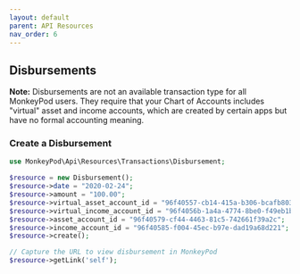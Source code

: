 ```yaml
---
layout: default
parent: API Resources
nav_order: 6
---
```


## Disbursements

**Note:** Disbursements are not an available transaction type for all MonkeyPod users. 
They require that your Chart of Accounts includes "virtual" asset and income accounts, 
which are created by certain apps but have no formal accounting meaning.

### Create a Disbursement

```php 
use MonkeyPod\Api\Resources\Transactions\Disbursement;

$resource = new Disbursement();
$resource->date = "2020-02-24";
$resource->amount = "100.00";
$resource->virtual_asset_account_id = "96f40557-cb14-415a-b306-bcafb8032a7c";
$resource->virtual_income_account_id = "96f4056b-1a4a-4774-8be0-f49eb1bb7a30";
$resource->asset_account_id = "96f40579-cf44-4463-81c5-742661f39a2c";
$resource->income_account_id = "96f40585-f004-45ec-b97e-dad19a68d221";
$resource->create();

// Capture the URL to view disbursement in MonkeyPod
$resource->getLink('self');

```

